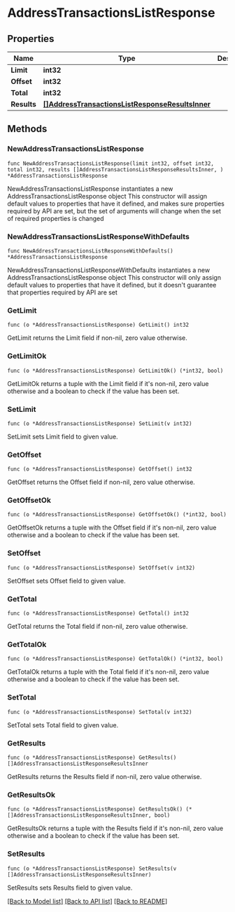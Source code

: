 # AddressTransactionsListResponse

## Properties

Name | Type | Description | Notes
------------ | ------------- | ------------- | -------------
**Limit** | **int32** |  | 
**Offset** | **int32** |  | 
**Total** | **int32** |  | 
**Results** | [**[]AddressTransactionsListResponseResultsInner**](AddressTransactionsListResponseResultsInner.md) |  | 

## Methods

### NewAddressTransactionsListResponse

`func NewAddressTransactionsListResponse(limit int32, offset int32, total int32, results []AddressTransactionsListResponseResultsInner, ) *AddressTransactionsListResponse`

NewAddressTransactionsListResponse instantiates a new AddressTransactionsListResponse object
This constructor will assign default values to properties that have it defined,
and makes sure properties required by API are set, but the set of arguments
will change when the set of required properties is changed

### NewAddressTransactionsListResponseWithDefaults

`func NewAddressTransactionsListResponseWithDefaults() *AddressTransactionsListResponse`

NewAddressTransactionsListResponseWithDefaults instantiates a new AddressTransactionsListResponse object
This constructor will only assign default values to properties that have it defined,
but it doesn't guarantee that properties required by API are set

### GetLimit

`func (o *AddressTransactionsListResponse) GetLimit() int32`

GetLimit returns the Limit field if non-nil, zero value otherwise.

### GetLimitOk

`func (o *AddressTransactionsListResponse) GetLimitOk() (*int32, bool)`

GetLimitOk returns a tuple with the Limit field if it's non-nil, zero value otherwise
and a boolean to check if the value has been set.

### SetLimit

`func (o *AddressTransactionsListResponse) SetLimit(v int32)`

SetLimit sets Limit field to given value.


### GetOffset

`func (o *AddressTransactionsListResponse) GetOffset() int32`

GetOffset returns the Offset field if non-nil, zero value otherwise.

### GetOffsetOk

`func (o *AddressTransactionsListResponse) GetOffsetOk() (*int32, bool)`

GetOffsetOk returns a tuple with the Offset field if it's non-nil, zero value otherwise
and a boolean to check if the value has been set.

### SetOffset

`func (o *AddressTransactionsListResponse) SetOffset(v int32)`

SetOffset sets Offset field to given value.


### GetTotal

`func (o *AddressTransactionsListResponse) GetTotal() int32`

GetTotal returns the Total field if non-nil, zero value otherwise.

### GetTotalOk

`func (o *AddressTransactionsListResponse) GetTotalOk() (*int32, bool)`

GetTotalOk returns a tuple with the Total field if it's non-nil, zero value otherwise
and a boolean to check if the value has been set.

### SetTotal

`func (o *AddressTransactionsListResponse) SetTotal(v int32)`

SetTotal sets Total field to given value.


### GetResults

`func (o *AddressTransactionsListResponse) GetResults() []AddressTransactionsListResponseResultsInner`

GetResults returns the Results field if non-nil, zero value otherwise.

### GetResultsOk

`func (o *AddressTransactionsListResponse) GetResultsOk() (*[]AddressTransactionsListResponseResultsInner, bool)`

GetResultsOk returns a tuple with the Results field if it's non-nil, zero value otherwise
and a boolean to check if the value has been set.

### SetResults

`func (o *AddressTransactionsListResponse) SetResults(v []AddressTransactionsListResponseResultsInner)`

SetResults sets Results field to given value.



[[Back to Model list]](../README.md#documentation-for-models) [[Back to API list]](../README.md#documentation-for-api-endpoints) [[Back to README]](../README.md)


